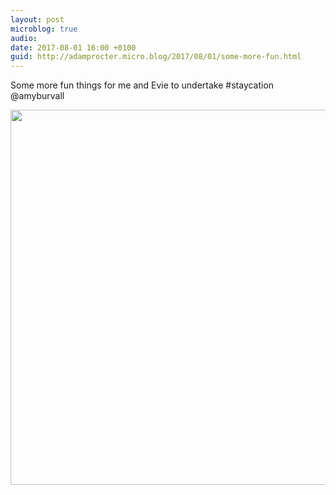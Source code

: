 ```yaml
---
layout: post
microblog: true
audio: 
date: 2017-08-01 16:00 +0100
guid: http://adamprocter.micro.blog/2017/08/01/some-more-fun.html
---
```

Some more fun things for me and Evie to undertake #staycation @amyburvall

<img src="http://discursive.adamprocter.co.uk/uploads/2017/44faf58161.jpg" width="600" height="600" />

